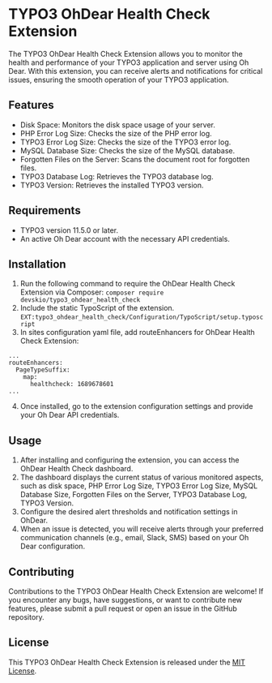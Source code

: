 # TYPO3 OhDear Health Check Extension

The TYPO3 OhDear Health Check Extension allows you to monitor the health and performance of your TYPO3 application and server using Oh Dear. With this extension, you can receive alerts and notifications for critical issues, ensuring the smooth operation of your TYPO3 application.

## Features

- Disk Space: Monitors the disk space usage of your server.
- PHP Error Log Size: Checks the size of the PHP error log.
- TYPO3 Error Log Size: Checks the size of the TYPO3 error log.
- MySQL Database Size: Checks the size of the MySQL database.
- Forgotten Files on the Server: Scans the document root for forgotten files.
- TYPO3 Database Log: Retrieves the TYPO3 database log.
- TYPO3 Version: Retrieves the installed TYPO3 version.

## Requirements

- TYPO3 version 11.5.0 or later.
- An active Oh Dear account with the necessary API credentials.

## Installation

1. Run the following command to require the OhDear Health Check Extension via Composer: `composer require devskio/typo3_ohdear_health_check`
2. Include the static TypoScript of the extension. `EXT:typo3_ohdear_health_check/Configuration/TypoScript/setup.typoscript`
3. In sites configuration yaml file, add routeEnhancers for OhDear Health Check Extension:
```
...
routeEnhancers:
  PageTypeSuffix:
    map:
      healthcheck: 1689678601
...
```
4. Once installed, go to the extension configuration settings and provide your Oh Dear API credentials.

## Usage

1. After installing and configuring the extension, you can access the OhDear Health Check dashboard.
2. The dashboard displays the current status of various monitored aspects, such as disk space, PHP Error Log Size, TYPO3 Error Log Size, MySQL Database Size, Forgotten Files on the Server, TYPO3 Database Log, TYPO3 Version.
3. Configure the desired alert thresholds and notification settings in OhDear.
4. When an issue is detected, you will receive alerts through your preferred communication channels (e.g., email, Slack, SMS) based on your Oh Dear configuration.

## Contributing

Contributions to the TYPO3 OhDear Health Check Extension are welcome! If you encounter any bugs, have suggestions, or want to contribute new features, please submit a pull request or open an issue in the GitHub repository.

## License

This TYPO3 OhDear Health Check Extension is released under the [MIT License](LICENSE).

